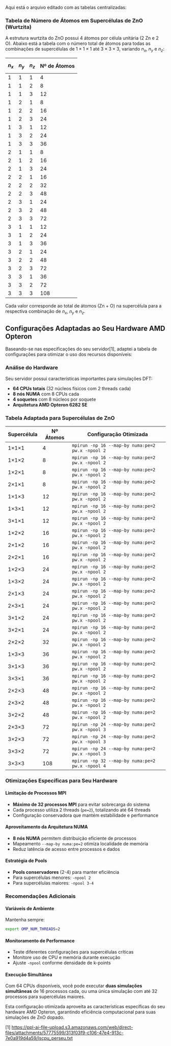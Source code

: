 Aqui está o arquivo editado com as tabelas centralizadas:

### Tabela de Número de Átomos em Supercélulas de ZnO (Wurtzita)

A estrutura wurtzita do ZnO possui 4 átomos por célula unitária (2 Zn e 2 O). Abaixo está a tabela com o número total de átomos para todas as combinações de supercélulas de $1 \times 1 \times 1$ até $3 \times 3 \times 3$, variando $n_x$, $n_y$ e $n_z$:

<center>

| $$n_x$$ | $$n_y$$ | $$n_z$$ | Nº de Átomos |
|-------|-------|-------|--------------|
| 1     | 1     | 1     | 4            |
| 1     | 1     | 2     | 8            |
| 1     | 1     | 3     | 12           |
| 1     | 2     | 1     | 8            |
| 1     | 2     | 2     | 16           |
| 1     | 2     | 3     | 24           |
| 1     | 3     | 1     | 12           |
| 1     | 3     | 2     | 24           |
| 1     | 3     | 3     | 36           |
| 2     | 1     | 1     | 8            |
| 2     | 1     | 2     | 16           |
| 2     | 1     | 3     | 24           |
| 2     | 2     | 1     | 16           |
| 2     | 2     | 2     | 32           |
| 2     | 2     | 3     | 48           |
| 2     | 3     | 1     | 24           |
| 2     | 3     | 2     | 48           |
| 2     | 3     | 3     | 72           |
| 3     | 1     | 1     | 12           |
| 3     | 1     | 2     | 24           |
| 3     | 1     | 3     | 36           |
| 3     | 2     | 1     | 24           |
| 3     | 2     | 2     | 48           |
| 3     | 2     | 3     | 72           |
| 3     | 3     | 1     | 36           |
| 3     | 3     | 2     | 72           |
| 3     | 3     | 3     | 108          |

</center>

Cada valor corresponde ao total de átomos (Zn + O) na supercélula para a respectiva combinação de $n_x$, $n_y$ e $n_z$.

## Configurações Adaptadas ao Seu Hardware AMD Opteron

Baseando-se nas especificações do seu servidor[1], adaptei a tabela de configurações para otimizar o uso dos recursos disponíveis:

### Análise do Hardware

Seu servidor possui características importantes para simulações DFT:
- **64 CPUs totais** (32 núcleos físicos com 2 threads cada)
- **8 nós NUMA** com 8 CPUs cada
- **4 soquetes** com 8 núcleos por soquete
- **Arquitetura AMD Opteron 6282 SE**

### Tabela Adaptada para Supercélulas de ZnO

<center>

| Supercélula | Nº Átomos | Configuração Otimizada |
|-------------|-----------|------------------------|
| 1×1×1 | 4 | `mpirun -np 16 --map-by numa:pe=2 pw.x -npool 2` |
| 1×1×2 | 8 | `mpirun -np 16 --map-by numa:pe=2 pw.x -npool 2` |
| 1×2×1 | 8 | `mpirun -np 16 --map-by numa:pe=2 pw.x -npool 2` |
| 2×1×1 | 8 | `mpirun -np 16 --map-by numa:pe=2 pw.x -npool 2` |
| 1×1×3 | 12 | `mpirun -np 16 --map-by numa:pe=2 pw.x -npool 2` |
| 1×3×1 | 12 | `mpirun -np 16 --map-by numa:pe=2 pw.x -npool 2` |
| 3×1×1 | 12 | `mpirun -np 16 --map-by numa:pe=2 pw.x -npool 2` |
| 1×2×2 | 16 | `mpirun -np 16 --map-by numa:pe=2 pw.x -npool 2` |
| 2×1×2 | 16 | `mpirun -np 16 --map-by numa:pe=2 pw.x -npool 2` |
| 2×2×1 | 16 | `mpirun -np 16 --map-by numa:pe=2 pw.x -npool 2` |
| 1×2×3 | 24 | `mpirun -np 16 --map-by numa:pe=2 pw.x -npool 2` |
| 1×3×2 | 24 | `mpirun -np 16 --map-by numa:pe=2 pw.x -npool 2` |
| 2×1×3 | 24 | `mpirun -np 16 --map-by numa:pe=2 pw.x -npool 2` |
| 2×3×1 | 24 | `mpirun -np 16 --map-by numa:pe=2 pw.x -npool 2` |
| 3×1×2 | 24 | `mpirun -np 16 --map-by numa:pe=2 pw.x -npool 2` |
| 3×2×1 | 24 | `mpirun -np 16 --map-by numa:pe=2 pw.x -npool 2` |
| 2×2×2 | 32 | `mpirun -np 16 --map-by numa:pe=2 pw.x -npool 2` |
| 1×3×3 | 36 | `mpirun -np 16 --map-by numa:pe=2 pw.x -npool 2` |
| 3×1×3 | 36 | `mpirun -np 16 --map-by numa:pe=2 pw.x -npool 2` |
| 3×3×1 | 36 | `mpirun -np 16 --map-by numa:pe=2 pw.x -npool 2` |
| 2×2×3 | 48 | `mpirun -np 16 --map-by numa:pe=2 pw.x -npool 2` |
| 2×3×2 | 48 | `mpirun -np 16 --map-by numa:pe=2 pw.x -npool 2` |
| 3×2×2 | 48 | `mpirun -np 16 --map-by numa:pe=2 pw.x -npool 2` |
| 2×3×3 | 72 | `mpirun -np 24 --map-by numa:pe=2 pw.x -npool 3` |
| 3×2×3 | 72 | `mpirun -np 24 --map-by numa:pe=2 pw.x -npool 3` |
| 3×3×2 | 72 | `mpirun -np 24 --map-by numa:pe=2 pw.x -npool 3` |
| 3×3×3 | 108 | `mpirun -np 32 --map-by numa:pe=2 pw.x -npool 4` |

</center>

### Otimizações Específicas para Seu Hardware

#### **Limitação de Processos MPI**
- **Máximo de 32 processos MPI** para evitar sobrecarga do sistema
- Cada processo utiliza 2 threads (`pe=2`), totalizando até 64 threads
- Configuração conservadora que mantém estabilidade e performance

#### **Aproveitamento da Arquitetura NUMA**
- **8 nós NUMA** permitem distribuição eficiente de processos
- Mapeamento `--map-by numa:pe=2` otimiza localidade de memória
- Reduz latência de acesso entre processos e dados

#### **Estratégia de Pools**
- **Pools conservadores** (2-4) para manter eficiência
- Para supercélulas menores: `-npool 2`
- Para supercélulas maiores: `-npool 3-4`

### Recomendações Adicionais

#### **Variáveis de Ambiente**
Mantenha sempre:
```bash
export OMP_NUM_THREADS=2
```

#### **Monitoramento de Performance**
- Teste diferentes configurações para supercélulas críticas
- Monitore uso de CPU e memória durante execução
- Ajuste `-npool` conforme densidade de k-points

#### **Execução Simultânea**
Com 64 CPUs disponíveis, você pode executar **duas simulações simultâneas** de 16 processos cada, ou uma única simulação com até 32 processos para supercélulas maiores.

Esta configuração otimizada aproveita as características específicas do seu hardware AMD Opteron, garantindo eficiência computacional para suas simulações de ZnO dopado.

[1] https://ppl-ai-file-upload.s3.amazonaws.com/web/direct-files/attachments/57775599/313f03f9-c106-47e4-913c-7e0a919d4a59/lscpu_perseu.txt